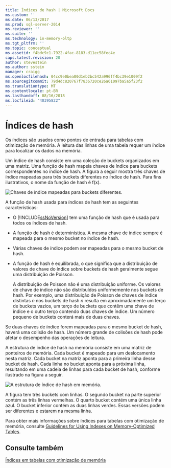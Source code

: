 ```yaml
---
title: Índices de hash | Microsoft Docs
ms.custom: ''
ms.date: 06/13/2017
ms.prod: sql-server-2014
ms.reviewer: ''
ms.suite: ''
ms.technology: in-memory-oltp
ms.tgt_pltfrm: ''
ms.topic: conceptual
ms.assetid: f4bdc9c1-7922-4fac-8183-d11ec58fec4e
caps.latest.revision: 20
author: stevestein
ms.author: sstein
manager: craigg
ms.openlocfilehash: 04cc9e0bea00d1eb2bc542a996ff4bc39e1009f2
ms.sourcegitcommit: 79d4dc820767f7836720ce26a61097ba5a5f23f2
ms.translationtype: MT
ms.contentlocale: pt-BR
ms.lasthandoff: 08/16/2018
ms.locfileid: "40395822"
---
```

# <a name="hash-indexes"></a>Índices de hash
  Os índices são usados como pontos de entrada para tabelas com otimização de memória. A leitura das linhas de uma tabela requer um índice para localizar os dados na memória.  
  
 Um índice de hash consiste em uma coleção de buckets organizados em uma matriz. Uma função de hash mapeia chaves de índice para buckets correspondentes no índice de hash. A figura a seguir mostra três chaves de índice mapeadas para três buckets diferentes no índice de hash. Para fins ilustrativos, o nome da função de hash é f(x).  
  
 ![Chaves de índice mapeadas para buckets diferentes. ](../../2014/database-engine/media/hekaton-tables-2.gif "Chaves de índice mapeadas para buckets diferentes.")  
  
 A função de hash usada para índices de hash tem as seguintes características:  
  
-   O [!INCLUDE[ssNoVersion](../includes/ssnoversion-md.md)] tem uma função de hash que é usada para todos os índices de hash.  
  
-   A função de hash é determinística. A mesma chave de índice sempre é mapeada para o mesmo bucket no índice de hash.  
  
-   Várias chaves de índice podem ser mapeadas para o mesmo bucket de hash.  
  
-   A função de hash é equilibrada, o que significa que a distribuição de valores de chave do índice sobre buckets de hash geralmente segue uma distribuição de Poisson.  
  
     A distribuição de Poisson não é uma distribuição uniforme. Os valores de chave de índice não são distribuídos uniformemente nos buckets de hash. Por exemplo, uma distribuição de Poisson de chaves de índice distintas *n* nos buckets de hash *n* resulta em aproximadamente um terço de buckets vazios, um terço de buckets que contêm uma chave de índice e o outro terço contendo duas chaves de índice. Um número pequeno de buckets conterá mais de duas chaves.  
  
 Se duas chaves de índice forem mapeadas para o mesmo bucket de hash, haverá uma colisão de hash. Um número grande de colisões de hash pode afetar o desempenho das operações de leitura.  
  
 A estrutura de índice de hash na memória consiste em uma matriz de ponteiros de memória. Cada bucket é mapeado para um deslocamento nesta matriz. Cada bucket na matriz aponta para a primeira linha desse bucket de hash. Cada linha no bucket aponta para a próxima linha, resultando em uma cadeia de linhas para cada bucket de hash, conforme ilustrado na figura a seguir.  
  
 ![A estrutura de índice de hash em memória. ](../../2014/database-engine/media/hekaton-tables-3.gif "a estrutura de índice de hash em memória.")  
  
 A figura tem três buckets com linhas. O segundo bucket na parte superior contém as três linhas vermelhas. O quarto bucket contém uma única linha azul. O bucket inferior contém as duas linhas verdes. Essas versões podem ser diferentes e estarem na mesma linha.  
  
 Para obter mais informações sobre índices para tabelas com otimização de memória, consulte [Guidelines for Using Indexes on Memory-Optimized Tables](../relational-databases/in-memory-oltp/memory-optimized-tables.md).  
  
## <a name="see-also"></a>Consulte também  
 [Índices em tabelas com otimização de memória](../../2014/database-engine/indexes-on-memory-optimized-tables.md)  
  
  
